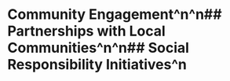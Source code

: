 # Community Engagement^n^n## Partnerships with Local Communities^n^n## Social Responsibility Initiatives^n 
